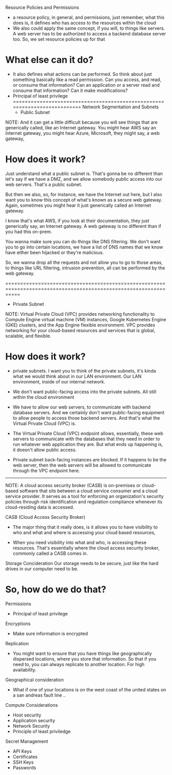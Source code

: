 

Resource Policies and Permissions
- a resource policy, in general, and permissions, just remember, what this does is, it defines who has access to the resources within the cloud
- We also could apply the same concept, if you will, to things like servers. A web server has to be authorized to access a backend database server too. So, we set resource policies up for that

# What else can it do?
- It also defines what actions can be performed. So think about just something basically like a read permission. Can you access, and read, or consume that information? Can an application or a server read and consume that information? Can it make modifications?
- Principal of least privilege
==========================================================================
Network Segmentation and Subnets
    - Public Subnet

NOTE: And it can get a little difficult because you will see things that are generically called, like an Internet gateway. You might hear AWS say an Internet gateway, you might hear Azure, Microsoft, they might say, a web gateway,

# How does it work?
Just understand what a public subnet is. That's gonna be no different than let's say if we have a DMZ, and we allow somebody public access into our web servers. That's a public subnet. 

But then we also, so, for instance, we have the Internet out here, but I also want you to know this concept of what's known as a secure web gateway. Again, sometimes you might hear it just generically called an Internet gateway. 

I know that's what AWS, if you look at their documentation, they just generically say, an Internet gateway. A web gateway is no different than if you had this on-prem. 

You wanna make sure you can do things like DNS filtering. We don't want you to go into certain locations, we have a list of DNS names that we know have either been hijacked or they're malicious.

So, we wanna drop all the requests and not allow you to go to those areas, to things like URL filtering, intrusion prevention, all can be performed by the web gateway.

=================================================================================================================

- Private Subnet

NOTE: Virtual Private Cloud (VPC) provides networking functionality to Compute Engine virtual machine (VM) instances, Google Kubernetes Engine (GKE) clusters, and the App Engine flexible environment. VPC provides networking for your cloud-based resources and services that is global, scalable, and flexible.


# How does it work?
- private subnets. I want you to think of the private subnets, it's kinda what we would think about in our LAN environment. Our LAN environment, inside of our internal network. 

- We don't want public-facing access into the private subnets. All still within the cloud environment

- We have to allow our web servers, to communicate with backend database servers. And we certainly don't want public-facing equipment to allow people to access those backend servers. And that's what the Virtual Private Cloud (VPC) is. 
 
- The Virtual Private Cloud (VPC) endpoint allows, essentially, these web servers to communicate with the databases that they need in order to run whatever web application they are. But what ends up happening is, it doesn't allow public access.

- Private subnet back-facing instances are blocked.  If it happens to be the web server, then the web servers will be allowed to communicate through the VPC endpoint here.

------------------------------------------------------------------------------------------------------------------------------------------------
NOTE: A cloud access security broker (CASB) is on-premises or cloud-based software that sits between a cloud service consumer and a cloud service provider. It serves as a tool for enforcing an organization's security policies through risk identification and regulation compliance whenever its cloud-residing data is accessed.

CASB (Cloud Access Security Broker)
- The major thing that it really does, is it allows you to have visibility to who and what and where is accessing your cloud based resources,

- When you need visibility into what and who, is accessing these resources. That's essentially where the cloud access security broker, commonly called a CASB comes in.


Storage Concideration
Our storage needs to be secure, just like the hard drives in our computer need to be. 

# So, how do we do that?

Permissions
- Principal of least privilege

Encryptions
- Make sure information is encrypted

Replication
- You might want to ensure that you have things like geographically dispersed locations, where you store that information. So that if you need to, you can always replicate to another location. For high availability.

Geographical consideration
- What if one of your locations is on the west coast of the united states on a san andreas fault line ..

Compute Considerations
- Host security
- Application security
- Network Security
- Principle of least priviledge

Secret Management
- API Keys
- Certificates
- SSH Keys
- Passwords
